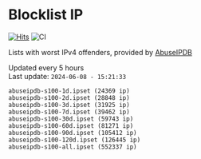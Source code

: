 # Blocklist IP

[![Hits](https://hits.seeyoufarm.com/api/count/incr/badge.svg?url=https%3A%2F%2Fgithub.com%2Fborestad%2Fblocklist-ip%2F&count_bg=%2379C83D&title_bg=%23555555&icon=&icon_color=%23E7E7E7&title=hits&edge_flat=false)](https://hits.seeyoufarm.com)  ![CI](https://img.shields.io/github/workflow/status/borestad/blocklist-ip/CI?style=flat-square)

Lists with worst IPv4 offenders, provided by [AbuseIPDB](https://www.abuseipdb.com/)

<!-- FOOTER-PLACEHOLDER -->
Updated every 5 hours<br>
Last update: `2024-06-08 - 15:21:33`
```
abuseipdb-s100-1d.ipset (24369 ip)
abuseipdb-s100-2d.ipset (28848 ip)
abuseipdb-s100-3d.ipset (31925 ip)
abuseipdb-s100-7d.ipset (39462 ip)
abuseipdb-s100-30d.ipset (59743 ip)
abuseipdb-s100-60d.ipset (81271 ip)
abuseipdb-s100-90d.ipset (105412 ip)
abuseipdb-s100-120d.ipset (126445 ip)
abuseipdb-s100-all.ipset (552337 ip)
```
